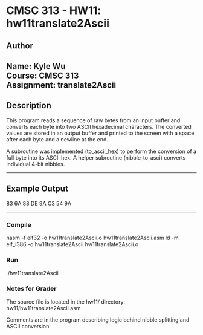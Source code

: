 # CMSC 313 - HW11: hw11translate2Ascii

## Author
Name: Kyle Wu  
Course: CMSC 313  
Assignment: translate2Ascii
---

## Description

This program reads a sequence of raw bytes from an input buffer and converts each byte into two ASCII hexadecimal characters. The converted values are stored in an output buffer and printed to the screen with a space after each byte and a newline at the end.

A subroutine was implemented (to_ascii_hex) to perform the conversion of a full byte into its ASCII hex. A helper subroutine (nibble_to_asci) converts individual 4-bit nibbles.

---

## Example Output

83 6A 88 DE 9A C3 54 9A

---

### Compile

nasm -f elf32 -o hw11translate2Ascii.o hw11translate2Ascii.asm
ld -m elf_i386 -o hw11translate2Ascii hw11translate2Ascii.o

### Run
./hw11translate2Ascii

### Notes for Grader
The source file is located in the hw11/ directory:   hw11/hw11translate2Ascii.asm

Comments are in the program describing logic behind nibble splitting and ASCII conversion.



